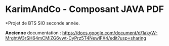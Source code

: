 # KarimAndCo - Composant JAVA PDF

*Projet de BTS SIO seconde année.

**Ancienne** documentation : https://docs.google.com/document/d/1akyW-MrghtW3rSH64mCMiZG6vwt-CyPrz5T4NewIFX4/edit?usp=sharing
